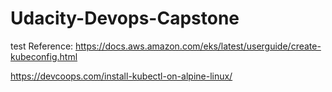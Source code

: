# Udacity-Devops-Capstone
test
Reference:
https://docs.aws.amazon.com/eks/latest/userguide/create-kubeconfig.html

https://devcoops.com/install-kubectl-on-alpine-linux/
